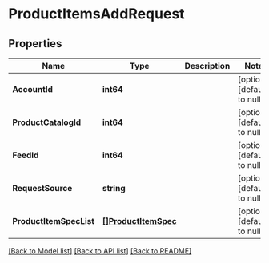 # ProductItemsAddRequest

## Properties
Name | Type | Description | Notes
------------ | ------------- | ------------- | -------------
**AccountId** | **int64** |  | [optional] [default to null]
**ProductCatalogId** | **int64** |  | [optional] [default to null]
**FeedId** | **int64** |  | [optional] [default to null]
**RequestSource** | **string** |  | [optional] [default to null]
**ProductItemSpecList** | [**[]ProductItemSpec**](product_item_spec.md) |  | [optional] [default to null]

[[Back to Model list]](../README.md#documentation-for-models) [[Back to API list]](../README.md#documentation-for-api-endpoints) [[Back to README]](../README.md)


